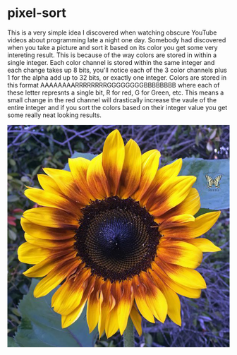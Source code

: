 # pixel-sort

This is a very simple idea I discovered when watching obscure YouTube videos about programming late a night one day. Somebody had discovered when you take a picture and sort it based on its color you get some very intereting result. This is because of the way colors are stored in within a single integer. Each color channel is stored within the same integer and each change takes up 8 bits, you'll notice each of the 3 color channels plus 1 for the alpha add up to 32 bits, or exactly one integer. Colors are stored in this format AAAAAAAARRRRRRRRGGGGGGGGBBBBBBBB where each of these letter represnts a single bit, R for red, G for Green, etc. This means a small change in the red channel will drastically increase the vaule of the entire integer and if you sort the colors based on their integer value you get some really neat looking results.

![original](image.png)
